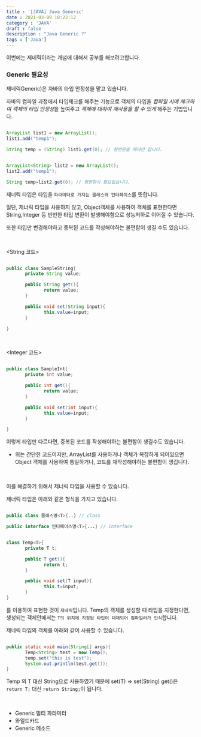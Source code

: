 ```yaml
---
title : '[JAVA] Java Generic'
date : 2021-03-09 10:22:12
category : 'JAVA'
draft : false
description : "Java Generic ?"
tags : ['Java']
---
```


이번에는 제네릭이라는 개념에 대해서 공부를 해보려고합니다.



### Generic 필요성

제네릭Generic)은 자바의 타입 안정성을 맡고 있습니다.

자바의 컴파일 과정에서 타입체크를 해주는 기능으로 객체의 타입을 *컴파일 시에 체크하여 객체의 타입 안정성*을 높여주고 *객체에 대하여 재사용을 할 수 있게* 해주는 기법입니다.

```java

ArrayList list1 = new ArrayList();
list1.add("temp1");

String temp = (String) list1.get(0); // 형변환을 해야만 합니다.


ArrayList<String> list2 = new ArrayList();
list2.add("temp1");

String temp=list2.get(0); // 형변환이 필요없습니다.
```

제너릭 타입은 타입을 `파라미터로 가지는 클래스와 인터페이스`를 뜻합니다.

일단, 제너릭 타입을 사용하지 않고, Object객체를 사용하여 객체를 표현한다면 String,Integer 등 빈번한 타입 변환이 발생해야함으로 성능저하로 이어질 수 있습니다.

또한 타입만 변경해야하고 중복된 코드를 작성해야하는 불편함이 생길 수도 있습니다.

<br/>

<String 코드>

```java

public class SampleString{
       private String value;

       public String get(){
              return value;
       }

       public void set(String input){
              this.value=input;
       }

}

```

<br/>

<Integer 코드>

```java

public class SampleInt{
       private int value;

       public int get(){
              return value;
       }

       public void set(int input){
              this.value=input;
       }

}

```

이렇게 타입만 다르다면, 중복된 코드를 작성해야하는 불편함이 생길수도 있습니다.

* 위는 간단한 코드이지만, ArrayList를 사용하거나 객체가 복잡하게 되어있으면 Object 객체를 사용하여 통일하거나, 코드를 재작성해야하는 불편함이 생깁니다.


<br/>

이를 해결하기 위해서 제너릭 타입을 사용할 수 있습니다.

제너릭 타입은 아래와 같은 형식을 가지고 있습니다.

```java

public class 클래스명<T>{..} // class

public interface 인터페이스명<T>{...} // interface

```

```java

class Temp<T>{
       private T t;

       public T get(){
              return t;
       }

       public void set(T input){
              this.t=input;
       }
}

```

<T>를 이용하여 표현한 것이 `제네릭`입니다. 
Temp의 객체를 생성할 때 타입을 지정한다면, 생성되는 객체안에서는 `T의 위치에 지정된 타입이 대체되어 컴파일러가 인식`합니다.

제네릭 타입의 객체를 아래와 같이 사용할 수 있습니다.

```java

public static void main(String[] args){
       Temp<String> test = new Temp();
       temp.set("this is test");
       System.out.println(test.get());
}

```
Temp<T> 의 T 대신 String으로 사용하였기 때문에 set(T) => set(String)
get()은 `return T;` 대신 `return String;`이 됩니다.

<br/>

+ Generic 멀티 파라미터
+ 와일드카드
+ Generic 메소드


